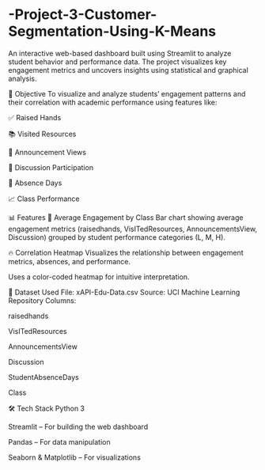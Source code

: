 # -Project-3-Customer-Segmentation-Using-K-Means
An interactive web-based dashboard built using Streamlit to analyze student behavior and performance data. The project visualizes key engagement metrics and uncovers insights using statistical and graphical analysis.

📌 Objective
To visualize and analyze students’ engagement patterns and their correlation with academic performance using features like:

✅ Raised Hands

📚 Visited Resources

📢 Announcement Views

💬 Discussion Participation

🚫 Absence Days

📈 Class Performance

📊 Features
📌 Average Engagement by Class
Bar chart showing average engagement metrics (raisedhands, VisITedResources, AnnouncementsView, Discussion) grouped by student performance categories (L, M, H).

🔥 Correlation Heatmap
Visualizes the relationship between engagement metrics, absences, and performance.

Uses a color-coded heatmap for intuitive interpretation.

📁 Dataset Used
File: xAPI-Edu-Data.csv
Source: UCI Machine Learning Repository
Columns:

raisedhands

VisITedResources

AnnouncementsView

Discussion

StudentAbsenceDays

Class

🛠️ Tech Stack
Python 3

Streamlit – For building the web dashboard

Pandas – For data manipulation

Seaborn & Matplotlib – For visualizations

